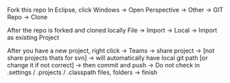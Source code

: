 Fork this repo
In Eclipse, 
  click Windows -> 
  Open Perspective -> 
  Other -> 
  GIT Repo ->
  Clone

After the repo is forked and cloned locally
  File ->
  Import ->
  Local ->
  Import as existing Project

After you have a new project, 
	right click ->
	Teams ->
	share project -> [not share projects thats for svn] ->
	will automatically have local git path [or change it if not correct] ->
	then commit and push ->
	Do not check in .settings / .projects / .classpath files, folders ->
	finish

